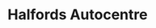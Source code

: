 ---
title: "Halfords Autocentre"
url: /braintree/halfords-autocentre-charter-way/
shop: car repair
---
